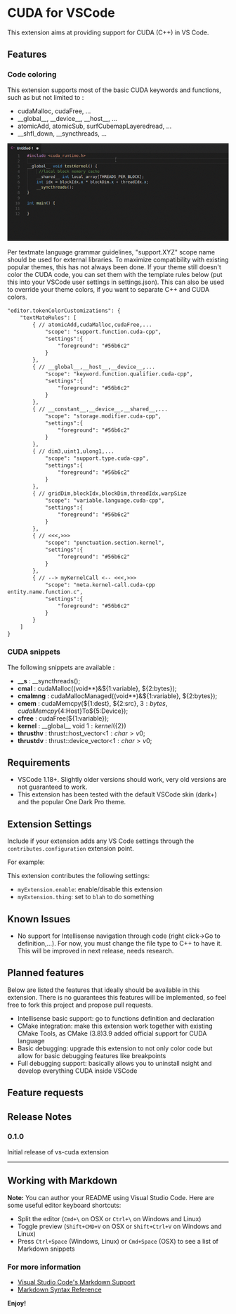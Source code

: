 # CUDA for VSCode

This extension aims at providing support for CUDA (C++) in VS Code.

## Features

### Code coloring

This extension supports most of the basic CUDA keywords and functions, such as but not limited to :

- cudaMalloc, cudaFree, ...
- \_\_global\_\_, \_\_device\_\_, \_\_host\_\_, ...
- atomicAdd, atomicSub, surfCubemapLayeredread, ...
- \_\_shfl_down, \_\_syncthreads, ...

![code-coloring](images/code-coloring.gif)

Per textmate language grammar guidelines, "support.XYZ" scope name should be used for external libraries. To maximize compatibility with existing popular themes, this has not always been done. If your theme still doesn't color the CUDA code, you can set them with the template rules below (put this into your VSCode user settings in settings.json). This can also be used to override your theme colors, if you want to separate C++ and CUDA colors.

```
"editor.tokenColorCustomizations": {
    "textMateRules": [
        { // atomicAdd,cudaMalloc,cudaFree,...
            "scope": "support.function.cuda-cpp",
            "settings":{
                "foreground": "#56b6c2"
            }
        },
        { // __global__,__host__,__device__,...
            "scope": "keyword.function.qualifier.cuda-cpp",
            "settings":{
                "foreground": "#56b6c2"
            }
        },
        { // __constant__,__device__,__shared__,...
            "scope": "storage.modifier.cuda-cpp",
            "settings":{
                "foreground": "#56b6c2"
            }
        },
        { // dim3,uint1,ulong1,...
            "scope": "support.type.cuda-cpp",
            "settings":{
                "foreground": "#56b6c2"
            }
        },
        { // gridDim,blockIdx,blockDim,threadIdx,warpSize
            "scope": "variable.language.cuda-cpp",
            "settings":{
                "foreground": "#56b6c2"
            }
        },
        { // <<<,>>>
            "scope": "punctuation.section.kernel",
            "settings":{
                "foreground": "#56b6c2"
            }
        },
        { // --> myKernelCall <-- <<<,>>>
            "scope": "meta.kernel-call.cuda-cpp entity.name.function.c",
            "settings":{
                "foreground": "#56b6c2"
            }
        }
    ]
}
```

### CUDA snippets

The following snippets are available :

- **\_\_s** : __syncthreads();
- **cmal** : cudaMalloc((void**)&${1:variable}, ${2:bytes});
- **cmalmng** : cudaMallocManaged((void**)&${1:variable}, ${2:bytes});	
- **cmem** : cudaMemcpy(${1:dest}, ${2:src}, ${3:bytes}, cudaMemcpy${4:Host}To${5:Device});
- **cfree** : cudaFree(${1:variable});
- **kernel** : \_\_global\_\_ void ${1:kernel}(${2})
- **thrusthv** : thrust::host_vector<${1:char}> v$0;
- **thrustdv** : thrust::device_vector<${1:char}> v$0;

## Requirements

- VSCode 1.18+. Slightly older versions should work, very old versions are not guaranteed to work.
- This extension has been tested with the default VSCode skin (dark+) and the popular One Dark Pro theme. 

## Extension Settings

Include if your extension adds any VS Code settings through the `contributes.configuration` extension point.

For example:

This extension contributes the following settings:

* `myExtension.enable`: enable/disable this extension
* `myExtension.thing`: set to `blah` to do something

## Known Issues

- No support for Intellisense navigation through code (right click->Go to definition,...). For now, you must change the file type to C++ to have it. This will be improved in next release, needs research.

## Planned features

Below are listed the features that ideally should be available in this extension. There is no guarantees this features will be implemented, so feel free to fork this project and propose pull requests.

- Intellisense basic support: go to functions definition and declaration
- CMake integration: make this extension work together with existing CMake Tools, as CMake (3.8)3.9 added official support for CUDA language
- Basic debugging: upgrade this extension to not only color code but allow for basic debugging features like breakpoints
- Full debugging support: basically allows you to uninstall nsight and develop everything CUDA inside VSCode

## Feature requests

## Release Notes

### 0.1.0

Initial release of vs-cuda extension

-----------------------------------------------------------------------------------------------------------

## Working with Markdown

**Note:** You can author your README using Visual Studio Code.  Here are some useful editor keyboard shortcuts:

* Split the editor (`Cmd+\` on OSX or `Ctrl+\` on Windows and Linux)
* Toggle preview (`Shift+CMD+V` on OSX or `Shift+Ctrl+V` on Windows and Linux)
* Press `Ctrl+Space` (Windows, Linux) or `Cmd+Space` (OSX) to see a list of Markdown snippets

### For more information

* [Visual Studio Code's Markdown Support](http://code.visualstudio.com/docs/languages/markdown)
* [Markdown Syntax Reference](https://help.github.com/articles/markdown-basics/)

**Enjoy!**